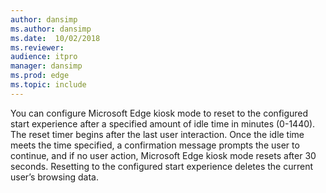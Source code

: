 ```yaml
---
author: dansimp
ms.author: dansimp
ms.date:  10/02/2018
ms.reviewer: 
audience: itpro
manager: dansimp
ms.prod: edge
ms.topic: include
---
```


You can configure Microsoft Edge kiosk mode to reset to the configured start experience after a specified amount of idle time in minutes (0-1440). The reset timer begins after the last user interaction. Once the idle time meets the time specified, a confirmation message prompts the user to continue, and if no user action, Microsoft Edge kiosk mode resets after 30 seconds. Resetting to the configured start experience deletes the current user’s browsing data.
